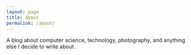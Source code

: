 ```yaml
---
layout: page
title: About
permalink: /about/
---
```


A blog about computer science, technology, photography, and anything else I decide
to write about.
